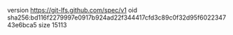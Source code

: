 version https://git-lfs.github.com/spec/v1
oid sha256:bd116f2279997e0917b924ad22f344417cfd3c89c0f32d95f602234743e6bca5
size 15113
